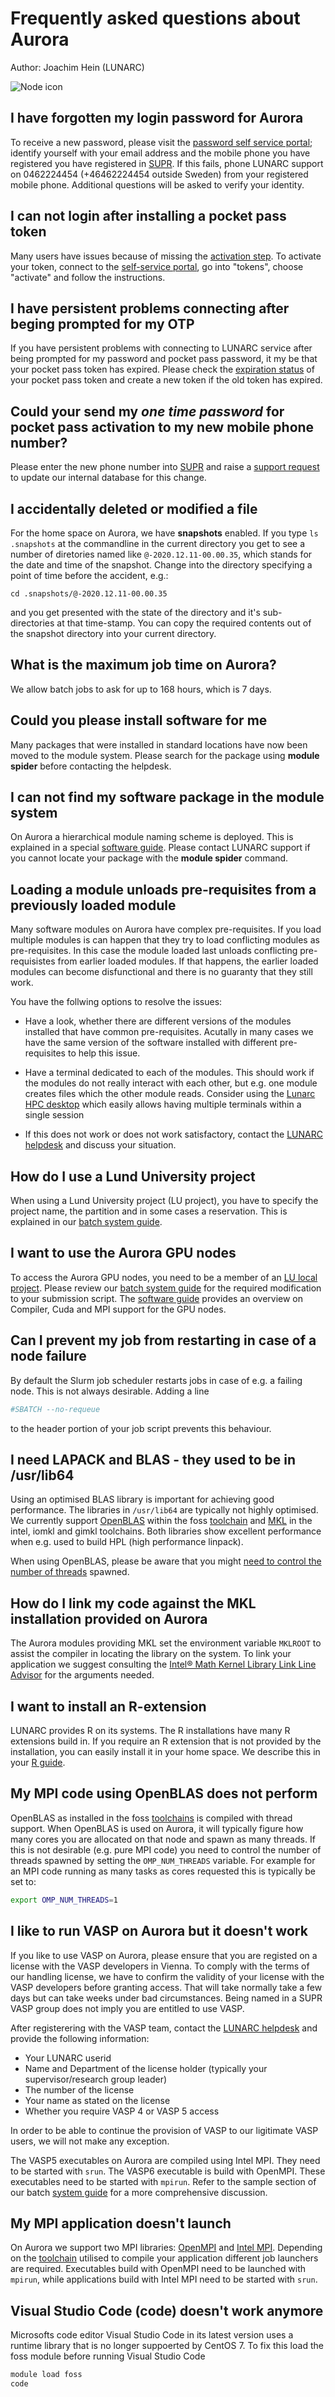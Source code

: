 # Frequently asked questions about Aurora
Author: Joachim Hein (LUNARC)

![Node icon](images/node_icon.jpg "Node icon")

## I have forgotten my login password for Aurora
To receive a new password, please visit the [password self service portal](https://phenix3.lunarc.lu.se/pss); identify yourself with your email address and the mobile phone you have registered you have registered in [SUPR](https://supr.snic.se/person/). If this fails, phone LUNARC support on 0462224454 (+46462224454 outside Sweden) from your registered mobile phone. Additional questions will be asked to verify your identity.  

## I can not login after installing a pocket pass token
Many users have issues because of missing the [activation step](https://lunarc-documentation.readthedocs.io/en/latest/authenticator_howto/#step-5-important-last-step-activate-your-token).  To activate your token, connect to the [self-service portal](https://lunarc-documentation.readthedocs.io/en/latest/authenticator_howto/#accessing-the-self-service-portal), go into "tokens", choose "activate" and follow the instructions.

## I have persistent problems connecting after beging prompted for my OTP
If you have persistent problems with connecting to LUNARC service after being prompted for my password and pocket pass password, it my be that your pocket pass token has expired.  Please check the [expiration status](https://lunarc-documentation.readthedocs.io/en/latest/authenticator_howto/#checking-the-validity-of-your-token) of your pocket pass token and create a new token if the old token has expired.

## Could your send my *one time password* for pocket pass activation to my new mobile phone number?
Please enter the new phone number into [SUPR](https://supr.snic.se/person/) and raise a [support request](http://www.lunarc.lu.se/support/support_form) to update our internal database for this change.

## I accidentally deleted or modified a file
For the home space on Aurora, we have **snapshots** enabled.  If you type `ls .snapshots` at the commandline in the current directory you get to see a number of diretories named like `@-2020.12.11-00.00.35`, which stands for the date and time of the snapshot.  Change into the directory specifying a point of time before the accident, e.g.:

```
cd .snapshots/@-2020.12.11-00.00.35
```
and you get presented with the state of the directory and it's sub-directories at that time-stamp.  You can copy the required contents out of the snapshot directory into your current directory.

## What is the maximum job time on Aurora?
We allow batch jobs to ask for up to 168 hours, which is 7 days.

## Could you please install software for me
Many packages that were installed in standard locations have now been moved to the module system.  Please search for the package using **module spider** before contacting the helpdesk.

## I can not find my software package in the module system
On Aurora a hierarchical module naming scheme is deployed.  This is explained in a special [software guide](https://lunarc-documentation.readthedocs.org/en/latest/aurora_modules/).  Please contact LUNARC support if you cannot locate your package with the **module spider** command.


## Loading a module unloads pre-requisites from a previously loaded module

Many software modules on Aurora have complex pre-requisites. If you load multiple modules is can happen that they try to load conflicting modules as pre-requisites.  In this case the module loaded last unloads conflicting pre-requisistes from earlier loaded modules.  If that happens, the earlier loaded modules can become disfunctional and there is no guaranty that they still work.

You have the follwing options to resolve the issues:

* Have a look, whether there are different versions of the modules installed that have common pre-requisites.  Acutally in many cases we have the same version of the software installed with different pre-requisites to help this issue.

* Have a terminal dedicated to each of the modules.  This should work if the modules do not really interact with each other, but e.g. one module creates files which the other module reads.  Consider using the [Lunarc HPC desktop](https://lunarc-documentation.readthedocs.io/en/latest/using_hpc_desktop/) which easily allows having multiple terminals within a single session

* If this does not work or does not work satisfactory, contact the [LUNARC helpdesk](http://www.lunarc.lu.se/support/support_form) and discuss your situation.

## How do I use a Lund University project

When using a Lund University project (LU project), you have to specify the project name, the partition and in some cases a reservation.  This is explained in our [batch system guide](https://lunarc-documentation.readthedocs.io/en/latest/batch_system/#specifying-a-project-and-partition-for-users-with-lu-projects-or-multiple-projects).

## I want to use the Aurora GPU nodes
To access the Aurora GPU nodes, you need to be a member of an [LU local project](https://supr.snic.se/round/2020locallu/). Please review our [batch system guide](https://lunarc-documentation.readthedocs.io/en/latest/batch_system/#accessing-gpus-in-the-aurora-lu-partition) for the required modification to your submission script.  The [software guide](https://lunarc-documentation.readthedocs.io/en/latest/aurora_modules/#cuda-based-toolchains-for-gpu-nodes) provides an overview on Compiler, Cuda and MPI support for the GPU nodes. 


## Can I prevent my job from restarting in case of a node failure

By default the Slurm job scheduler restarts jobs in case of e.g. a failing node.  This is not always desirable.  Adding a line
```bash
#SBATCH --no-requeue
```
to the header portion of your job script prevents this behaviour.


## I need LAPACK and BLAS - they used to be in /usr/lib64
Using an optimised BLAS library is important for achieving good performance.  The libraries in `/usr/lib64` are typically not highly optimised.  We currently support [OpenBLAS](https://www.openblas.net/) within the foss [toolchain](http://lunarc-documentation.readthedocs.org/en/latest/aurora_modules/#compiling-code-and-using-toolchains) and [MKL](https://software.intel.com/en-us/intel-mkl) in the intel, iomkl and gimkl toolchains.  Both libraries show excellent performance when e.g. used to build HPL (high performance linpack).

When using OpenBLAS, please be aware that you might [need to control the number of threads](#my-mpi-code-using-openblas-does-not-perform) spawned.


## How do I link my code against the MKL installation provided on Aurora
The Aurora modules providing MKL set the environment variable `MKLROOT` to assist the compiler in locating the library on the system.  To link your application we suggest consulting the [Intel® Math Kernel Library Link Line Advisor](https://software.intel.com/en-us/articles/intel-mkl-link-line-advisor) for the arguments needed. 

## I want to install an R-extension
LUNARC provides R on its systems.  The R installations have many R extensions build in.   If you require an R extension that is not provided by the installation, you can easily install it in your home space.  We describe this in your [R guide](https://lunarc-documentation.readthedocs.io/en/latest/Rscript/).

## My MPI code using OpenBLAS does not perform
OpenBLAS as installed in the foss [toolchains](https://lunarc-documentation.readthedocs.org/en/latest/aurora_modules/#compiling-code-and-using-toolchains) is compiled with thread support.  When OpenBLAS is used on Aurora, it will typically figure how many cores you are allocated on that node and spawn as many threads.  If this is not desirable (e.g. pure MPI code) you need to control the number of threads spawned by setting the `OMP_NUM_THREADS` variable.  For example for an MPI code running as many tasks as cores requested this is typically be set to:
```bash
export OMP_NUM_THREADS=1
```


## I like to run VASP on Aurora but it doesn't work

If you like to use VASP on Aurora, please ensure that you are registed on a license with the VASP developers in Vienna. To comply with the terms of our handling license, we have to confirm the validity of your license with the VASP developers before granting access. That will take normally take a few days but can take weeks under bad circumstances. Being named in a SUPR VASP group does not imply you are entitled to use VASP.

After registerering with the VASP team, contact the [LUNARC helpdesk](http://www.lunarc.lu.se/support/support_form) and provide the following information:

* Your LUNARC userid
* Name and Department of the license holder (typically your supervisor/research group leader)
* The number of the license
* Your name as stated on the license
* Whether you require VASP 4 or VASP 5 access

In order to be able to continue the provision of VASP to our ligitimate VASP users, we will not make any exception. 


The VASP5 executables on Aurora are compiled using Intel MPI.  They need to be started with `srun`.  The VASP6 executable is build with OpenMPI.   These executables need to be started with `mpirun`.  Refer to the sample section of our batch [system guide](https://lunarc-documentation.readthedocs.io/en/latest/batch_system/#mpi-job-using-20-tasks-per-node) for a more comprehensive discussion.


## My MPI application doesn't launch
On Aurora we support two MPI libraries: [OpenMPI](https://www.open-mpi.org/) and [Intel MPI](https://software.intel.com/en-us/intel-mpi-library).  Depending on the [toolchain](https://lunarc-documentation.readthedocs.org/en/latest/aurora_modules/#compiling-code-and-using-toolchains) utilised to compile your application different job launchers are required.  Executables build with OpenMPI need to be launched with `mpirun`, while applications build with Intel MPI need to be started with `srun`.  


## Visual Studio Code (code) doesn't work anymore

Microsofts code editor Visual Studio Code in its latest version uses a runtime library that is no longer suppoerted by CentOS 7. To fix this load the foss module before running Visual Studio Code

```bash
module load foss
code
```

